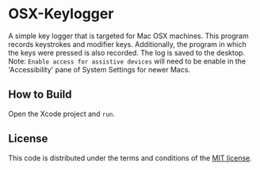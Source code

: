 # OSX-Keylogger

A simple key logger that is targeted for Mac OSX machines. This program records keystrokes and modifier keys. Additionally, the program in which the keys were pressed is also recorded. The log is saved to the desktop. Note: `Enable access for assistive devices` will need to be enable in the 'Accessibility' pane of System Settings for newer Macs.

## How to Build

Open the Xcode project and `run`.

## License

This code is distributed under the terms and conditions of the [MIT license](LICENSE). 